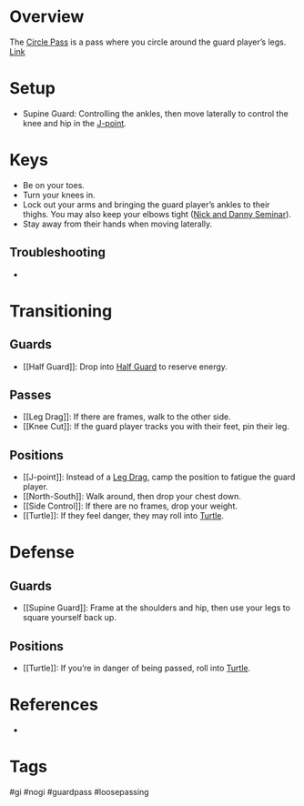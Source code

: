 # Overview
The <u>Circle Pass</u> is a pass where you circle around the guard player’s legs. [Link](https://www.youtube.com/watch?v=VnieVr0cVnY)
# Setup
- Supine Guard: Controlling the ankles, then move laterally to control the knee and hip in the [J-point](obsidian://open?vault=Obsidian-BJJ-Notes&file=Positions%2FJ-point).
# Keys
- Be on your toes.
- Turn your knees in.
- Lock out your arms and bringing the guard player’s ankles to their thighs. You may also keep your elbows tight ([Nick and Danny Seminar](obsidian://open?vault=Obsidian-BJJ-Notes&file=Seminars%2FNick%20and%20Danny's%20Seminar%20(4-30%20-%205-3-2024))).
- Stay away from their hands when moving laterally.
## Troubleshooting
- 
# Transitioning
## Guards
- [[Half Guard]]: Drop into [Half Guard](obsidian://open?vault=Obsidian-BJJ-Notes&file=Guards%2FHalf%20Guard) to reserve energy.
## Passes
- [[Leg Drag]]: If there are frames, walk to the other side.
- [[Knee Cut]]: If the guard player tracks you with their feet, pin their leg.
## Positions
- [[J-point]]: Instead of a [Leg Drag](obsidian://open?vault=Obsidian-BJJ-Notes&file=Guard%20Passes%2FLeg%20Drag), camp the position to fatigue the guard player.
- [[North-South]]: Walk around, then drop your chest down.
- [[Side Control]]: If there are no frames, drop your weight.
- [[Turtle]]: If they feel danger, they may roll into [Turtle](obsidian://open?vault=Obsidian-BJJ-Notes&file=Positions%2FTurtle.).
# Defense
## Guards
- [[Supine Guard]]: Frame at the shoulders and hip, then use your legs to square yourself back up.
## Positions
- [[Turtle]]: If you’re in danger of being passed, roll into [Turtle](obsidian://open?vault=Obsidian-BJJ-Notes&file=Positions%2FTurtle.).
# References
- 
# Tags
#gi #nogi #guardpass #loosepassing